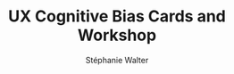 ---
layout: post
title: UX Cognitive Bias Cards and Workshop
link: https://stephaniewalter.design/blog/60-ux-cards-to-discover-cognitive-biases/
author: Stéphanie Walter
published_date: 29/08/2023
description: A fun way to raise awareness around biases when designing products & services
language: en
categories: 
   - Liens
tags: 
   - design
   - ux
   - méthodologie
og-tags: "design, ux, méthodologie"
permalink: /:categories/:year/:month/:day/:title/
---